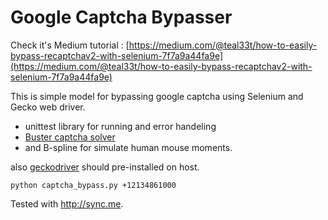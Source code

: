 # Google Captcha Bypasser

Check it's Medium tutorial : [https://medium.com/@teal33t/how-to-easily-bypass-recaptchav2-with-selenium-7f7a9a44fa9e](https://medium.com/@teal33t/how-to-easily-bypass-recaptchav2-with-selenium-7f7a9a44fa9e)

This is simple model for bypassing google captcha using Selenium and Gecko web driver.

- unittest library for running and error handeling
- [Buster captcha solver](https://github.com/dessant/buster)
- and B-spline for simulate human mouse moments.

also [geckodriver](https://github.com/mozilla/geckodriver/releases) should pre-installed on host. 

`python captcha_bypass.py +12134861000`

Tested with http://sync.me.
